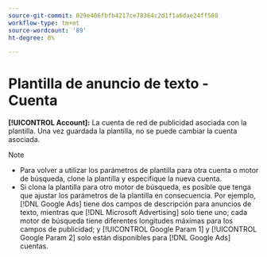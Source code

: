 ```yaml
---
source-git-commit: 029e406fbfb4217ce78364c2d1f1a6dae24ff588
workflow-type: tm+mt
source-wordcount: '89'
ht-degree: 0%

---
```

# Plantilla de anuncio de texto - Cuenta

**[!UICONTROL Account]:** La cuenta de red de publicidad asociada con la plantilla. Una vez guardada la plantilla, no se puede cambiar la cuenta asociada.

>[!NOTE]
>
>* Para volver a utilizar los parámetros de plantilla para otra cuenta o motor de búsqueda, clone la plantilla y especifique la nueva cuenta.
>* Si clona la plantilla para otro motor de búsqueda, es posible que tenga que ajustar los parámetros de la plantilla en consecuencia. Por ejemplo, [!DNL Google Ads] tiene dos campos de descripción para anuncios de texto, mientras que [!DNL Microsoft Advertising] solo tiene uno; cada motor de búsqueda tiene diferentes longitudes máximas para los campos de publicidad; y [!UICONTROL Google Param 1] y [!UICONTROL Google Param 2] solo están disponibles para [!DNL Google Ads] cuentas.

